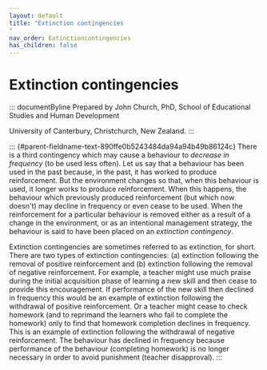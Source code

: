 ```yaml
---
layout: default
title: "Extinction contingencies 
"
nav_order: Extinctioncontingencies
has_children: false
---
```

# Extinction contingencies 


::: documentByline
Prepared by John Church, PhD, School of Educational Studies and Human
Development

University of Canterbury, Christchurch, New Zealand.
:::

::: {#parent-fieldname-text-890ffe0b5243484da94a94b49b86124c}
There is a third contingency which may cause a behaviour to *decrease in
frequency* (to be used less often). Let us say that a behaviour has been
used in the past because, in the past, it has worked to produce
reinforcement. But the environment changes so that, when this behaviour
is used, it longer works to produce reinforcement. When this happens,
the behaviour which previously produced reinforcement (but which now
doesn\'t) may decline in frequency or even cease to be used. When the
reinforcement for a particular behaviour is removed either as a result
of a change in the environment, or as an intentional management
strategy, the behaviour is said to have been placed on an *extinction
contingency*.

Extinction contingencies are sometimes referred to as extinction, for
short. There are two types of extinction contingencies: (a) extinction
following the removal of positive reinforcement and (b) extinction
following the removal of negative reinforcement. For example, a teacher
might use much praise during the initial acquisition phase of learning a
new skill and then cease to provide this encouragement. If performance
of the new skill then declined in frequency this would be an example of
extinction following the withdrawal of positive reinforcement. Or a
teacher might cease to check homework (and to reprimand the learners who
fail to complete the homework) only to find that homework completion
declines in frequency. This is an example of extinction following the
withdrawal of negative reinforcement. The behaviour has declined in
frequency because performance of the behaviour (completing homework) is
no longer necessary in order to avoid punishment (teacher disapproval).
:::
